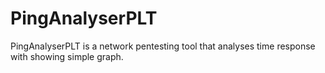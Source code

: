 # PingAnalyserPLT
PingAnalyserPLT is a network pentesting tool that analyses time response with showing simple graph.
